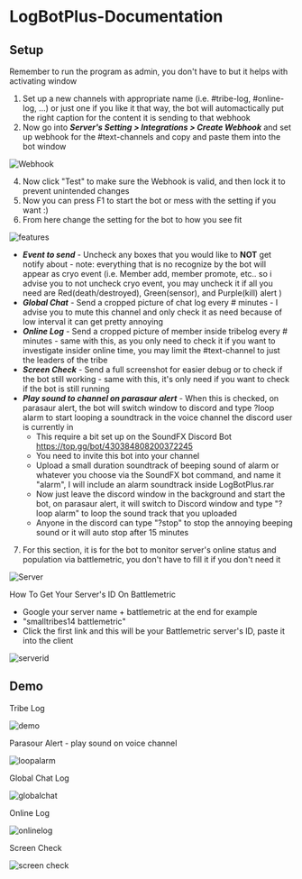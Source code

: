 # LogBotPlus-Documentation
## Setup
Remember to run the program as admin, you don't have to but it helps with activating window
1. Set up a new channels with appropriate name (i.e. #tribe-log, #online-log, ...) or just one if you like it that way, the bot will automactically put the right caption for the content it is sending to that webhook
2. Now go into _**Server's Setting > Integrations > Create Webhook**_ and set up webhook for the #text-channels and copy and paste them into the bot window 

![Webhook](https://user-images.githubusercontent.com/12405800/132083505-7d4876ca-118b-401a-920b-afd806583809.png) 

4. Now click "Test" to make sure the Webhook is valid, and then lock it to prevent unintended changes
5. Now you can press F1 to start the bot or mess with the setting if you want :)
7. From here change the setting for the bot to how you see fit

![features](https://user-images.githubusercontent.com/12405800/132083729-d49b580e-e9db-4331-af50-03ac0c4e525a.png)

- _**Event to send**_ - Uncheck any boxes that you would like to **NOT** get notify about - note: everything that is no recognize by the bot will appear as cryo event (i.e. Member add, member promote, etc.. so i advise you to not uncheck cryo event, you may uncheck it if all you need are Red(death/destroyed), Green(sensor), and Purple(kill) alert )
- _**Global Chat**_ - Send a cropped picture of chat log every # minutes - I advise you to mute this channel and only check it as need because of low interval it can get pretty annoying
- _**Online Log**_ - Send a cropped picture of member inside tribelog every # minutes - same with this, as you only need to check it if you want to investigate insider online time, you may limit the #text-channel to just the leaders of the tribe
- _**Screen Check**_ - Send a full screenshot for easier debug or to check if the bot still working - same with this, it's only need if you want to check if the bot is still running
- _**Play sound to channel on parasaur alert**_ - When this is checked, on parasaur alert, the bot will switch window to discord and type ?loop alarm to start looping a soundtrack in the voice channel the discord user is currently in
  - This require a bit set up on the SoundFX Discord Bot https://top.gg/bot/430384808200372245
  - You need to invite this bot into your channel
  - Upload a small duration soundtrack of beeping sound of alarm or whatever you choose via the SoundFX bot command, and name it "alarm", I will include an alarm soundtrack inside LogBotPlus.rar
  - Now just leave the discord window in the background and start the bot, on parasaur alert, it will switch to Discord window and type "?loop alarm" to loop the sound track that you uploaded
  - Anyone in the discord can type "?stop" to stop the annoying beeping sound or it will auto stop after 15 minutes
7. For this section, it is for the bot to monitor server's online status and population via battlemetric, you don't have to fill it if you don't need it

![Server](https://user-images.githubusercontent.com/12405800/132084181-60b51a2c-6881-491d-9a16-1022dc7b0b00.png)

How To Get Your Server's ID On Battlemetric
- Google your server name + battlemetric at the end for example
- "smalltribes14 battlemetric"
- Click the first link and this will be your Battlemetric server's ID, paste it into the client 

![serverid](https://user-images.githubusercontent.com/12405800/132084285-004bfa6d-6f97-47b1-a21a-2118921344b0.png)

## Demo

Tribe Log 

![demo](https://user-images.githubusercontent.com/12405800/132084402-fb406f92-1676-4851-a7d2-f30ed530a11c.png)

Parasour Alert - play sound on voice channel

![loopalarm](https://user-images.githubusercontent.com/12405800/132085254-99a58272-9665-48d8-a296-7a1a6af4a64a.png)

Global Chat Log

![globalchat](https://user-images.githubusercontent.com/12405800/132084450-1809f0b9-deb5-469f-923a-9b391af92a97.png)

Online Log

![onlinelog](https://user-images.githubusercontent.com/12405800/132084475-71afa1f7-fcc4-4f37-a477-6e0c8839688b.png)

Screen Check

![screen check](https://user-images.githubusercontent.com/12405800/132084509-43bafb87-45b5-4220-a267-330d8e324e70.png)

